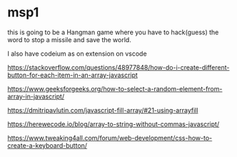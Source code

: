 # msp1
this is going to be a Hangman game where you have to hack(guess) the word to stop a missile and save the world.

I also have codeium as on extension on vscode

https://stackoverflow.com/questions/48977848/how-do-i-create-different-button-for-each-item-in-an-array-javascript

https://www.geeksforgeeks.org/how-to-select-a-random-element-from-array-in-javascript/

https://dmitripavlutin.com/javascript-fill-array/#21-using-arrayfill

https://herewecode.io/blog/array-to-string-without-commas-javascript/

https://www.tweaking4all.com/forum/web-development/css-how-to-create-a-keyboard-button/
